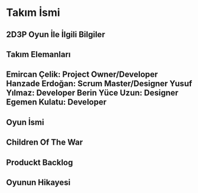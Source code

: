 # **Takım İsmi**
2D3P
Oyun İle İlgili Bilgiler 
---------------------------------------------------------------
Takım Elemanları
---------------------------------------------------------------
Emircan Çelik: Project Owner/Developer
Hanzade Erdoğan: Scrum Master/Designer
Yusuf Yılmaz: Developer
Berin Yüce Uzun: Designer
Egemen Kulatu: Developer
---------------------------------------------------------------
Oyun İsmi
-------------------------------
Children Of The War
---------------------------------------------------------------


Produckt Backlog
---------------------------------------------------------------


Oyunun Hikayesi
---------------------------------------------------------------

